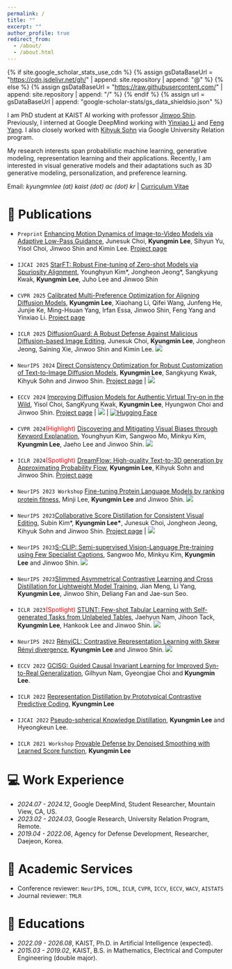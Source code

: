 ```yaml
---
permalink: /
title: ""
excerpt: ""
author_profile: true
redirect_from: 
  - /about/
  - /about.html
---
```


{% if site.google_scholar_stats_use_cdn %}
{% assign gsDataBaseUrl = "https://cdn.jsdelivr.net/gh/" | append: site.repository | append: "@" %}
{% else %}
{% assign gsDataBaseUrl = "https://raw.githubusercontent.com/" | append: site.repository | append: "/" %}
{% endif %}
{% assign url = gsDataBaseUrl | append: "google-scholar-stats/gs_data_shieldsio.json" %}

<span class='anchor' id='about-me'></span>
I am PhD student at KAIST AI working with professor <a href="https://alinlab.kaist.ac.kr/shin.html">Jinwoo Shin</a>.
Previously, I interned at Google DeepMind working with <a href="https://research.google/people/yinxiaoli/?&type=google">Yinxiao Li</a> and <a href="https://sites.google.com/view/feng-yang">Feng Yang</a>. I also closely worked with <a href="https://sites.google.com/site/kihyuksml/">Kihyuk Sohn</a> via Google University Relation program.

My research interests span probabilistic machine learning, generative modeling, representation learning and their applications. Recently, I am interested in visual generative models and their adaptations such as 3D generative modeling, personalization, and preference learning.

Email: *kyungmnlee (at) kaist (dot) ac (dot) kr* \| [Curriculum Vitae](https://drive.google.com/file/d/1XxunqZrXfL9gef-KC_s9N4QRfZP-tFI0/view?usp=sharing)

# 📝 Publications 

- `Preprint` [Enhancing Motion Dynamics of Image-to-Video Models via Adaptive Low-Pass Guidance](https://arxiv.org/abs/2506.08456),
Junesuk Choi, **Kyungmin Lee**, Sihyun Yu, Yisol Choi, Jinwoo Shin and Kimin Lee. [Project page](https://choi403.github.io/ALG/)
<div style="margin-top: 20px;"></div>

- `IJCAI 2025` [StarFT: Robust Fine-tuning of Zero-shot Models via Spuriosity Alignment](https://arxiv.org/abs/2505.13232),
Younghyun Kim\*, Jongheon Jeong\*, Sangkyung Kwak, **Kyungmin Lee**, Juho Lee and Jinwoo Shin
<div style="margin-top: 20px;"></div>

- `CVPR 2025` [Calibrated Multi-Preference Optimization for Aligning Diffusion Models](https://arxiv.org/abs/2502.02588), 
**Kyungmin Lee**, Xiaohang Li, Qifei Wang, Junfeng He, Junjie Ke, Ming-Hsuan Yang, Irfan Essa, Jinwoo Shin, Feng Yang and Yinxiao Li.
[Project page](https://kyungmnlee.github.io/capo.github.io/)
<div style="margin-top: 20px;"></div>

- `ICLR 2025` [DiffusionGuard: A Robust Defense Against Malicious Diffusion-based Image Editing](https://arxiv.org/abs/2410.05694), Junesuk Choi, **Kyungmin Lee**, Jongheon Jeong, Saining Xie, Jinwoo Shin and Kimin Lee. 
[![](https://img.shields.io/github/stars/choi403/DiffusionGuard?style=social&label=Stars)](https://github.com/choi403/DiffusionGuard)
<div style="margin-top: 20px;"></div>

- `NeurIPS 2024` [Direct Consistency Optimization for Robust Customization of Text-to-Image Diffusion Models](https://arxiv.org/abs/2402.12004), **Kyungmin Lee**, Sangkyung Kwak, Kihyuk Sohn and Jinwoo Shin. 
[Project page](https://kyungmnlee.github.io/dco/) 
| [![](https://img.shields.io/github/stars/kyungmnlee/dco?style=social&label=Stars)](https://github.com/kyungmnlee/dco)
<div style="margin-top: 20px;"></div>

- `ECCV 2024` [Improving Diffusion Models for Authentic Virtual Try-on in the Wild](https://arxiv.org/abs/2403.05139), Yisol Choi, SangKyung Kwak, **Kyungmin Lee**, Hyungwon Choi and Jinwoo Shin. 
[Project page](https://idm-vton.github.io/) 
| [![](https://img.shields.io/github/stars/yisol/IDM-VTON?style=social&label=Stars)](https://github.com/yisol/IDM-VTON)
| [![Hugging Face](https://img.shields.io/badge/%F0%9F%A4%97%20Hugging%20Face-blue?label=Demo)](https://huggingface.co/spaces/yisol/IDM-VTON)

<div style="margin-top: 20px;"></div>

- `CVPR 2024`<span style="color:red">(Highlight)</span> [Discovering and Mitigating Visual Biases through Keyword Explanation](https://arxiv.org/abs/2301.11104), 
Younghyun Kim, Sangwoo Mo, Minkyu Kim, **Kyungmin Lee**, Jaeho Lee and Jinwoo Shin.
[![](https://img.shields.io/github/stars/alinlab/b2t?style=social&label=Stars)](https://github.com/alinlab/b2t)
<div style="margin-top: 20px;"></div>

- `ICLR 2024`<span style="color:red">(Spotlight)</span> [DreamFlow: High-quality Text-to-3D generation by Approximating Probability Flow](https://arxiv.org/abs/2403.14966), 
**Kyungmin Lee**, Kihyuk Sohn and Jinwoo Shin.
[Project page](https://kyungmnlee.github.io/dreamflow.github.io/)
<div style="margin-top: 20px;"></div>

- `NeurIPS 2023 Workshop` [Fine-tuning Protein Language Models by ranking protein fitness](https://openreview.net/forum?id=DUjUJCqqA7), 
Minji Lee, **Kyungmin Lee** and Jinwoo Shin.
[![](https://img.shields.io/github/stars/haewonc/align-plm?style=social&label=Stars)](https://github.com/haewonc/align-plm)
<div style="margin-top: 20px;"></div>

- `NeurIPS 2023`[Collaborative Score Distillation for Consistent Visual Editing](https://arxiv.org/abs/2307.04787), 
Subin Kim*, **Kyungmin Lee\***, Junesuk Choi, Jongheon Jeong, Kihyuk Sohn and Jinwoo Shin.
[Project page](https://subin-kim-cv.github.io/CSD/)
| [![](https://img.shields.io/github/stars/subin-kim-cv/CSD?style=social&label=Stars)](https://github.com/subin-kim-cv/CSD)
<div style="margin-top: 20px;"></div>

- `NeurIPS 2023`[S-CLIP: Semi-supervised Vision-Language Pre-training using Few Specialist Captions](https://arxiv.org/abs/2305.14095), 
Sangwoo Mo, Minkyu Kim, **Kyungmin Lee** and Jinwoo Shin.
[![](https://img.shields.io/github/stars/alinlab/s-clip?style=social&label=Stars)](https://github.com/alinlab/s-clip)
<div style="margin-top: 20px;"></div>

- `NeurIPS 2023`[Slimmed Asymmetrical Contrastive Learning and Cross Distillation for Lightweight Model Training](https://proceedings.neurips.cc/paper_files/paper/2023/file/8393d955a00c463a982cefe77d0404e1-Paper-Conference.pdf), 
Jian Meng, Li Yang, **Kyungmin Lee**, Jinwoo Shin, Deliang Fan and Jae-sun Seo.
<div style="margin-top: 20px;"></div>

- `ICLR 2023`<span style="color:red">(Spotlight)</span> [STUNT: Few-shot Tabular Learning with Self-generated Tasks from Unlabeled Tables](https://arxiv.org/abs/2303.00918), 
Jaehyun Nam, Jihoon Tack, **Kyungmin Lee**, Hankook Lee and Jinwoo Shin.
[![](https://img.shields.io/github/stars/jaehyun513/STUNT?style=social&label=Stars)](https://github.com/jaehyun513/STUNT)
<div style="margin-top: 20px;"></div>

- `NeurIPS 2022` [RényiCL: Contrastive Representation Learning with Skew Rényi divergence](https://arxiv.org/abs/2208.06270),
**Kyungmin Lee** and Jinwoo Shin. 
[![](https://img.shields.io/github/stars/kyungmnlee/RenyiCL?style=social&label=Stars)](https://github.com/kyungmnlee/RenyiCL)
<div style="margin-top: 20px;"></div>

- `ECCV 2022` [GCISG: Guided Causal Invariant Learning for Improved Syn-to-Real Generalization](https://arxiv.org/abs/2208.10024),
Gilhyun Nam, Gyeongjae Choi and **Kyungmin Lee**.
<div style="margin-top: 20px;"></div>

- `ICLR 2022` [Representation Distillation by Prototypical Contrastive Predictive Coding](https://openreview.net/pdf?id=8la28hZOwug),
**Kyungmin Lee**
<div style="margin-top: 20px;"></div>

- `IJCAI 2022` [Pseudo-spherical Knowledge Distillation](https://www.ijcai.org/proceedings/2022/0441.pdf),
**Kyungmin Lee** and Hyeongkeun Lee.
<div style="margin-top: 20px;"></div>

- `ICLR 2021 Workshop` [Provable Defense by Denoised Smoothing with Learned Score function](https://aisecure-workshop.github.io/aml-iclr2021/papers/28.pdf),
**Kyungmin Lee**
<div style="margin-top: 20px;"></div>


# 💻 Work Experience
- *2024.07 - 2024.12*, Google DeepMind, Student Researcher, Mountain View, CA, US.
- *2023.02 - 2024.03*, Google Research, University Relation Program, Remote.
- *2019.04 - 2022.06*, Agency for Defense Development, Researcher, Daejeon, Korea.

# 🤝 Academic Services
- Conference reviewer: `NeurIPS`, `ICML`, `ICLR`, `CVPR`, `ICCV`, `ECCV`, `WACV`, `AISTATS`
- Journal reviewer: `TMLR`

# 📖 Educations
- *2022.09 - 2026.08*, KAIST, Ph.D. in Artificial Intelligence (expected).
- *2015.03 - 2019.02*, KAIST, B.S. in Mathematics, Electrical and Computer Engineering (double major).

<!-- # 💬 Invited Talks
- *2021.06*, Lorem ipsum dolor sit amet, consectetur adipiscing elit. Vivamus ornare aliquet ipsum, ac tempus justo dapibus sit amet. 
- *2021.03*, Lorem ipsum dolor sit amet, consectetur adipiscing elit. Vivamus ornare aliquet ipsum, ac tempus justo dapibus sit amet.  \| [\[video\]](https://github.com/) -->

